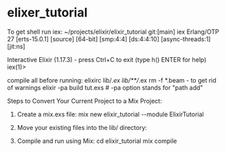 # elixer_tutorial

To get shell run iex:
~/projects/elixir/elixir_tutorial git:[main]
iex
Erlang/OTP 27 [erts-15.0.1] [source] [64-bit] [smp:4:4] [ds:4:4:10] [async-threads:1] [jit:ns]

Interactive Elixir (1.17.3) - press Ctrl+C to exit (type h() ENTER for help)
iex(1)>

compile all before running:
elixirc lib/*.ex lib/**/*.ex
rm -f *.beam - to get rid of warnings
elixir -pa build tut.exs # -pa option stands for "path add"

Steps to Convert Your Current Project to a Mix Project:
1. Create a mix.exs file: 
  mix new elixir_tutorial --module ElixirTutorial  

2. Move your existing files into the lib/ directory: 

3. Compile and run using Mix:
  cd elixir_tutorial
  mix compile



